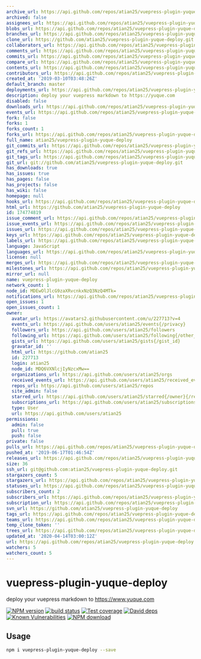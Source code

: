 ```yaml
---
archive_url: https://api.github.com/repos/atian25/vuepress-plugin-yuque-deploy/{archive_format}{/ref}
archived: false
assignees_url: https://api.github.com/repos/atian25/vuepress-plugin-yuque-deploy/assignees{/user}
blobs_url: https://api.github.com/repos/atian25/vuepress-plugin-yuque-deploy/git/blobs{/sha}
branches_url: https://api.github.com/repos/atian25/vuepress-plugin-yuque-deploy/branches{/branch}
clone_url: https://github.com/atian25/vuepress-plugin-yuque-deploy.git
collaborators_url: https://api.github.com/repos/atian25/vuepress-plugin-yuque-deploy/collaborators{/collaborator}
comments_url: https://api.github.com/repos/atian25/vuepress-plugin-yuque-deploy/comments{/number}
commits_url: https://api.github.com/repos/atian25/vuepress-plugin-yuque-deploy/commits{/sha}
compare_url: https://api.github.com/repos/atian25/vuepress-plugin-yuque-deploy/compare/{base}...{head}
contents_url: https://api.github.com/repos/atian25/vuepress-plugin-yuque-deploy/contents/{+path}
contributors_url: https://api.github.com/repos/atian25/vuepress-plugin-yuque-deploy/contributors
created_at: '2019-03-10T03:48:26Z'
default_branch: master
deployments_url: https://api.github.com/repos/atian25/vuepress-plugin-yuque-deploy/deployments
description: deploy your vuepress markdown to https://yuque.com
disabled: false
downloads_url: https://api.github.com/repos/atian25/vuepress-plugin-yuque-deploy/downloads
events_url: https://api.github.com/repos/atian25/vuepress-plugin-yuque-deploy/events
fork: false
forks: 1
forks_count: 1
forks_url: https://api.github.com/repos/atian25/vuepress-plugin-yuque-deploy/forks
full_name: atian25/vuepress-plugin-yuque-deploy
git_commits_url: https://api.github.com/repos/atian25/vuepress-plugin-yuque-deploy/git/commits{/sha}
git_refs_url: https://api.github.com/repos/atian25/vuepress-plugin-yuque-deploy/git/refs{/sha}
git_tags_url: https://api.github.com/repos/atian25/vuepress-plugin-yuque-deploy/git/tags{/sha}
git_url: git://github.com/atian25/vuepress-plugin-yuque-deploy.git
has_downloads: true
has_issues: true
has_pages: false
has_projects: false
has_wiki: false
homepage: null
hooks_url: https://api.github.com/repos/atian25/vuepress-plugin-yuque-deploy/hooks
html_url: https://github.com/atian25/vuepress-plugin-yuque-deploy
id: 174774819
issue_comment_url: https://api.github.com/repos/atian25/vuepress-plugin-yuque-deploy/issues/comments{/number}
issue_events_url: https://api.github.com/repos/atian25/vuepress-plugin-yuque-deploy/issues/events{/number}
issues_url: https://api.github.com/repos/atian25/vuepress-plugin-yuque-deploy/issues{/number}
keys_url: https://api.github.com/repos/atian25/vuepress-plugin-yuque-deploy/keys{/key_id}
labels_url: https://api.github.com/repos/atian25/vuepress-plugin-yuque-deploy/labels{/name}
language: JavaScript
languages_url: https://api.github.com/repos/atian25/vuepress-plugin-yuque-deploy/languages
license: null
merges_url: https://api.github.com/repos/atian25/vuepress-plugin-yuque-deploy/merges
milestones_url: https://api.github.com/repos/atian25/vuepress-plugin-yuque-deploy/milestones{/number}
mirror_url: null
name: vuepress-plugin-yuque-deploy
network_count: 1
node_id: MDEwOlJlcG9zaXRvcnkxNzQ3NzQ4MTk=
notifications_url: https://api.github.com/repos/atian25/vuepress-plugin-yuque-deploy/notifications{?since,all,participating}
open_issues: 1
open_issues_count: 1
owner:
  avatar_url: https://avatars2.githubusercontent.com/u/227713?v=4
  events_url: https://api.github.com/users/atian25/events{/privacy}
  followers_url: https://api.github.com/users/atian25/followers
  following_url: https://api.github.com/users/atian25/following{/other_user}
  gists_url: https://api.github.com/users/atian25/gists{/gist_id}
  gravatar_id: ''
  html_url: https://github.com/atian25
  id: 227713
  login: atian25
  node_id: MDQ6VXNlcjIyNzcxMw==
  organizations_url: https://api.github.com/users/atian25/orgs
  received_events_url: https://api.github.com/users/atian25/received_events
  repos_url: https://api.github.com/users/atian25/repos
  site_admin: false
  starred_url: https://api.github.com/users/atian25/starred{/owner}{/repo}
  subscriptions_url: https://api.github.com/users/atian25/subscriptions
  type: User
  url: https://api.github.com/users/atian25
permissions:
  admin: false
  pull: true
  push: false
private: false
pulls_url: https://api.github.com/repos/atian25/vuepress-plugin-yuque-deploy/pulls{/number}
pushed_at: '2019-06-17T01:46:54Z'
releases_url: https://api.github.com/repos/atian25/vuepress-plugin-yuque-deploy/releases{/id}
size: 36
ssh_url: git@github.com:atian25/vuepress-plugin-yuque-deploy.git
stargazers_count: 5
stargazers_url: https://api.github.com/repos/atian25/vuepress-plugin-yuque-deploy/stargazers
statuses_url: https://api.github.com/repos/atian25/vuepress-plugin-yuque-deploy/statuses/{sha}
subscribers_count: 2
subscribers_url: https://api.github.com/repos/atian25/vuepress-plugin-yuque-deploy/subscribers
subscription_url: https://api.github.com/repos/atian25/vuepress-plugin-yuque-deploy/subscription
svn_url: https://github.com/atian25/vuepress-plugin-yuque-deploy
tags_url: https://api.github.com/repos/atian25/vuepress-plugin-yuque-deploy/tags
teams_url: https://api.github.com/repos/atian25/vuepress-plugin-yuque-deploy/teams
temp_clone_token: ''
trees_url: https://api.github.com/repos/atian25/vuepress-plugin-yuque-deploy/git/trees{/sha}
updated_at: '2020-04-14T03:00:12Z'
url: https://api.github.com/repos/atian25/vuepress-plugin-yuque-deploy
watchers: 5
watchers_count: 5
---
```


# vuepress-plugin-yuque-deploy

deploy your vuepress markdown to https://www.yuque.com

[![NPM version][npm-image]][npm-url]
[![build status][travis-image]][travis-url]
[![Test coverage][codecov-image]][codecov-url]
[![David deps][david-image]][david-url]
[![Known Vulnerabilities][snyk-image]][snyk-url]
[![NPM download][download-image]][download-url]

[npm-image]: https://img.shields.io/npm/v/vuepress-plugin-yuque-deploy.svg?style=flat-square
[npm-url]: https://npmjs.org/package/vuepress-plugin-yuque-deploy
[travis-image]: https://img.shields.io/travis/{{org}}/vuepress-plugin-yuque-deploy.svg?style=flat-square
[travis-url]: https://travis-ci.org/{{org}}/vuepress-plugin-yuque-deploy
[codecov-image]: https://codecov.io/gh/{{org}}/vuepress-plugin-yuque-deploy/branch/master/graph/badge.svg
[codecov-url]: https://codecov.io/gh/{{org}}/vuepress-plugin-yuque-deploy
[david-image]: https://img.shields.io/david/{{org}}/vuepress-plugin-yuque-deploy.svg?style=flat-square
[david-url]: https://david-dm.org/{{org}}/vuepress-plugin-yuque-deploy
[snyk-image]: https://snyk.io/test/npm/vuepress-plugin-yuque-deploy/badge.svg?style=flat-square
[snyk-url]: https://snyk.io/test/npm/vuepress-plugin-yuque-deploy
[download-image]: https://img.shields.io/npm/dm/vuepress-plugin-yuque-deploy.svg?style=flat-square
[download-url]: https://npmjs.org/package/vuepress-plugin-yuque-deploy

## Usage

```bash
npm i vuepress-plugin-yuque-deploy --save
```
